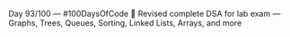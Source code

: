 Day 93/100 — #100DaysOfCode
🧠 Revised complete DSA for lab exam — Graphs, Trees, Queues, Sorting, Linked Lists, Arrays, and more

